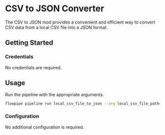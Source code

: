 # CSV to JSON Converter

The CSV to JSON mod provides a convenient and efficient way to convert CSV data from a local CSV file into a JSON format.

## Getting Started

### Credentials

No credentials are required.


## Usage

Run the pipeline with the appropriate arguments.

```sh
flowpipe pipeline run local_csv_file_to_json --arg local_csv_file_path="/Users/bob/Desktop/students.csv"
```

### Configuration

No additional configuration is required.

